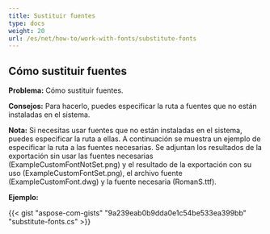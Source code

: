 ```yaml
---
title: Sustituir fuentes
type: docs
weight: 20
url: /es/net/how-to/work-with-fonts/substitute-fonts
---
```


## **Cómo sustituir fuentes**

**Problema:** Cómo sustituir fuentes.

**Consejos:** Para hacerlo, puedes especificar la ruta a fuentes que no están instaladas en el sistema.

**Nota:** Si necesitas usar fuentes que no están instaladas en el sistema, puedes especificar la ruta a ellas. A continuación se muestra un ejemplo de especificar la ruta a las fuentes necesarias. Se adjuntan los resultados de la exportación sin usar las fuentes necesarias (ExampleCustomFontNotSet.png) y el resultado de la exportación con su uso (ExampleCustomFontSet.png), el archivo fuente (ExampleCustomFont.dwg) y la fuente necesaria (RomanS.ttf).

**Ejemplo:**

{{< gist "aspose-com-gists" "9a239eab0b9dda0e1c54be533ea399bb" "substitute-fonts.cs" >}}
